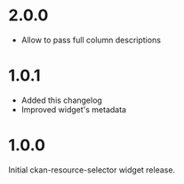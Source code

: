 2.0.0
=====

* Allow to pass full column descriptions

1.0.1
=====

* Added this changelog
* Improved widget's metadata

1.0.0
=====

Initial ckan-resource-selector widget release.
